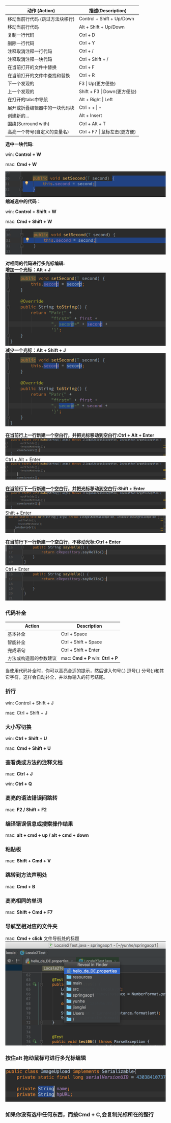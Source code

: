 | 动作 \(Action\) | 描述\(Description\) |
| --- | --- |
| 移动当前行代码 \(跳过方法块移行\) | Control + Shift + Up/Down |
| 移动当前行代码 | Alt + Shift + Up/Down |
| 复制一行代码 | Ctrl + D |
| 删除一行代码 | Ctrl + Y |
| 注释取消注释一行代码 | Ctrl + / |
| 注释取消注释一块代码 | Ctrl + Shift +  / |
| 在当前打开的文件中替换 | Ctrl + F |
| 在当前打开的文件中查找和替换 | Ctrl + R |
| 下一个发现的 | F3 \| Up\(更方便些\) |
| 上一个发现的 | Shift + F3 \| Down\(更方便些\) |
| 在打开的tabs中导航 | Alt + Right \| Left |
| 展开或折叠编辑器中的一块代码块 | Ctrl + + \| - |
| 创建新的... | Alt + Insert |
| 围绕\(Surround with\) | Ctrl + Alt + T |
| 高亮一个符号\(自定义的变量名\) | Ctrl + F7 \| 鼠标左击\(更方便\) |

**选中一块代码:**

win: **Control + W**

mac: **Cmd + W**

![](/assets/snapshot25.png)  
**缩减选中的代码：**

win: **Control + Shift + W**

mac: **Cmd + Shift + W**

![](/assets/snapshot26.png)

**对相同的代码进行多光标编辑:**  
**增加一个光标：Alt + J**  
![](/assets/snapshot27.png)  
**减少一个光标：Alt + Shift + J**  
![](/assets/snapshot28.png)

**在当前行上一行新建一个空白行，并把光标移动到空白行:Ctrl + Alt + Enter**  
![](/assets/snapshot34.png)  
Ctrl + Alt + Enter  
![](/assets/snapshot35.png)

**在当前行下一行新建一个空白行，并把光标移动到空白行:Shift + Enter**  
![](/assets/snapshot34.png)  
Shift + Enter  
![](/assets/snapshot36.png)

**在当前行下一行新建一个空白行，不移动光标:Ctrl + Enter**  
![](/assets/snapshot41.png)  
Ctrl + Enter  
![](/assets/snapshot42.png)

### 代码补全

| Action | Description |
| --- | --- |
| 基本补全 | Ctrl + Space |
| 智能补全 | Ctrl + Shift + Space |
| 完成语句 | Ctrl + Shift + Enter |
| 方法或构造器的参数建议 | mac: **Cmd + P** win: **Ctrl + P** |

当使用代码补全时，你可以高亮合适的提示，然后键入句号\(.\) 逗号\(,\) 分号\(;\)和其它字符，这样会自动补全，并以你输入的符号结尾。

### 折行

win: Control + Shift + J

mac: Ctrl + Shift + J

### 大小写切换

win: **Ctrl + Shift + U**

mac: **Cmd + Shift + U**

### 查看类或方法的注释文档

mac: **Ctrl + J**

win: **Ctrl + Q**

### 高亮的语法错误间跳转

mac: **F2 / Shift + F2**

### 编译错误信息或搜索操作结果

mac: **alt + cmd + up / alt + cmd + down**

### 粘贴板

mac: **Shift + Cmd + V**

### 跳转到方法声明处

mac: **Cmd + B**

### 高亮相同的单词

mac: **Shift + Cmd + F7**

### 导航至相对应的文件夹

mac: **Cmd + click** 文件导航处的标题  
![](/assets/import2.png)

### 按住alt 拖动鼠标可进行多光标编辑

### ![](/assets/import3.png)

### 如果你没有选中任何东西，而按Cmd + C,会复制光标所在的整行



